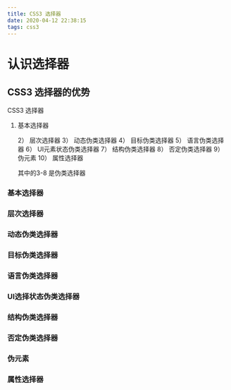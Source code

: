```yaml
---
title: CSS3 选择器
date: 2020-04-12 22:38:15
tags: css3
---
```


# 认识选择器

## CSS3 选择器的优势
CSS3 选择器
 1. 基本选择器

    2） 层次选择器
    3） 动态伪类选择器
    4） 目标伪类选择器
    5） 语言伪类选择器
    6） UI元素状态伪类选择器
    7） 结构伪类选择器
    8） 否定伪类选择器
    9） 伪元素
    10） 属性选择器

    其中的3-8 是伪类选择器

### 基本选择器
### 层次选择器
### 动态伪类选择器
### 目标伪类选择器
### 语言伪类选择器
### UI选择状态伪类选择器
### 结构伪类选择器
### 否定伪类选择器
### 伪元素
### 属性选择器
